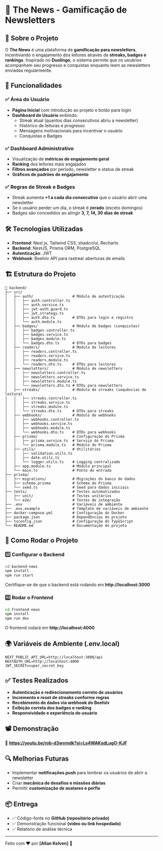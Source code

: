 # 📩 The News - Gamificação de Newsletters

## 🚀 Sobre o Projeto
O **The News** é uma plataforma de **gamificação para newsletters**, incentivando o engajamento dos leitores através de **streaks, badges e rankings**. Inspirado no **Duolingo**, o sistema permite que os usuários acompanhem seu progresso e conquistas enquanto leem as newsletters enviadas regularmente.

## 🎯 Funcionalidades
### ✅ **Área do Usuário**
- **Página Inicial** com introdução ao projeto e botão para login
- **Dashboard do Usuário** exibindo:
  - Streak atual (quantos dias consecutivos abriu a newsletter)
  - Histórico de leituras e progresso
  - Mensagens motivacionais para incentivar o usuário
  - Conquistas e Badges

### ✅ **Dashboard Administrativo**
- Visualização de **métricas de engajamento geral**
- **Ranking** dos leitores mais engajados
- **Filtros avançados** por período, newsletter e status de streak
- **Gráficos de padrões de engajamento**

### ✅ **Regras de Streak e Badges**
- Streak aumenta **+1 a cada dia consecutivo** que o usuário abrir uma newsletter
- Se o usuário perder um dia, o streak é **zerado** (exceto domingos)
- Badges são concedidos ao atingir **3, 7, 14, 30 dias de streak**

## 🛠 Tecnologias Utilizadas
- **Frontend**: Next.js, Tailwind CSS, shadcn/ui, Recharts
- **Backend**: NestJS, Prisma ORM, PostgreSQL
- **Autenticação**: JWT
- **Webhook**: Beehiiv API para rastrear aberturas de emails

## 🏗 Estrutura do Projeto
```
📂 backend/
├── src/
│   ├── auth/                  # Módulo de autenticação
│   │   ├── auth.controller.ts
│   │   ├── auth.service.ts
│   │   ├── jwt-auth.guard.ts
│   │   ├── jwt.strategy.ts
│   │   ├── auth.dto.ts        # DTOs para login e registro
│   │   └── auth.module.ts
│   ├── badges/                # Módulo de badges (conquistas)
│   │   ├── badges.controller.ts
│   │   ├── badges.service.ts
│   │   ├── badges.module.ts
│   │   └── badges.dto.ts      # DTOs para badges
│   ├── readers/               # Módulo de leitores
│   │   ├── readers.controller.ts
│   │   ├── readers.service.ts
│   │   ├── readers.module.ts
│   │   └── readers.dto.ts     # DTOs para leitores
│   ├── newsletters/           # Módulo de newsletters
│   │   ├── newsletters.controller.ts
│   │   ├── newsletters.service.ts
│   │   ├── newsletters.module.ts
│   │   └── newsletters.dto.ts # DTOs para newsletters
│   ├── streaks/               # Módulo de streaks (sequências de leitura)
│   │   ├── streaks.controller.ts
│   │   ├── streaks.service.ts
│   │   ├── streaks.module.ts
│   │   └── streaks.dto.ts     # DTOs para streaks
│   ├── webhooks/              # Módulo de webhooks
│   │   ├── webhooks.controller.ts
│   │   ├── webhooks.service.ts
│   │   ├── webhooks.module.ts
│   │   └── webhooks.dto.ts    # DTOs para webhooks
│   ├── prisma/                # Configuração do Prisma
│   │   ├── prisma.service.ts  # Serviço do Prisma
│   │   └── prisma.module.ts   # Módulo do Prisma
│   ├── utils/                 # Utilitários
│   │   ├── validation.utils.ts
│   │   ├── date.utils.ts
│   │   └── logger.utils.ts    # Logging centralizado
│   ├── app.module.ts          # Módulo principal
│   └── main.ts                # Ponto de entrada
├── prisma/
│   ├── migrations/            # Migrações do banco de dados
│   ├── schema.prisma          # Schema do Prisma
│   └── seed.ts                # Seed para dados iniciais
├── tests/                     # Testes automatizados
│   ├── unit/                  # Testes unitários
│   └── e2e/                   # Testes de integração
├── .env                       # Variáveis de ambiente
├── .env.example               # Template de variáveis de ambiente
├── docker-compose.yml         # Configuração do Docker
├── package.json               # Dependências do projeto
├── tsconfig.json              # Configuração do TypeScript
└── README.md                  # Documentação do projeto
```

## 🔧 Como Rodar o Projeto
### **1️⃣ Configurar o Backend**
```sh
cd backend-news
npm install
npm run start
```
Certifique-se de que o backend está rodando em **http://localhost:3000**

### **2️⃣ Rodar o Frontend**
```sh
cd frontend-news
npm install
npm run dev
```
O frontend rodará em **http://localhost:4000**

## 🌍 Variáveis de Ambiente (.env.local)
```env
NEXT_PUBLIC_API_URL=http://localhost:3000/api
NEXTAUTH_URL=http://localhost:4000
JWT_SECRET=super_secret_key
```

## ✅ Testes Realizados
- **Autenticação e redirecionamento correto de usuários**
- **Incremento e reset de streaks conforme regras**
- **Recebimento de dados via webhook do Beehiiv**
- **Exibição correta dos badges e ranking**
- **Responsividade e experiência do usuário**

## 📽 Demonstração
📌 **https://youtu.be/rob-d3wvmdk?si=Ls4WAKsdLugO-KJF**

## 🔍 Melhorias Futuras
- Implementar **notificações push** para lembrar os usuários de abrir a newsletter
- Criar **mecânica de desafios e missões diárias**
- Permitir **customização de avatares e perfis**

## 📦 Entrega
- ✅ Código-fonte no **GitHub (repositório privado)**
- ✅ Demonstração funcional **(vídeo ou link hospedado)**
- ✅ Relatório de análise técnica

---
Feito com ❤️ por **[Allan Kelven]** 🚀

